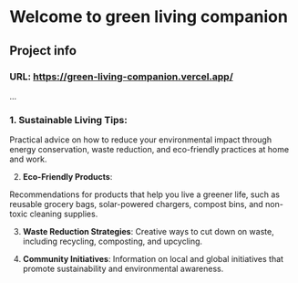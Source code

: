 # Welcome to green living companion

## Project info

### **URL**: https://green-living-companion.vercel.app/
...

### 1. **Sustainable Living Tips**:
Practical advice on how to reduce your environmental impact through energy conservation, waste reduction, and eco-friendly practices at home and work.

2. **Eco-Friendly Products**: 

Recommendations for products that help you live a greener life, such as reusable grocery bags, solar-powered chargers, compost bins, and non-toxic cleaning supplies.

3. **Waste Reduction Strategies**: 
Creative ways to cut down on waste, including recycling, composting, and upcycling.

4. **Community Initiatives**: 
Information on local and global initiatives that promote sustainability and environmental awareness.
